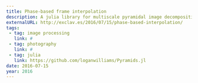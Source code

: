 ```yaml
---
title: Phase-based frame interpolation
description: A julia library for multiscale pyramidal image decomposition, and an application to frame interpolation.
externalURL: http://exclav.es/2016/07/15/phase-based-interpolation/
tags:
 - tag: image processing
   link: #
 - tag: photography
   link: #
 - tag: julia
   link: https://github.com/loganwilliams/Pyramids.jl
date: 2016-07-15
year: 2016
---
```


